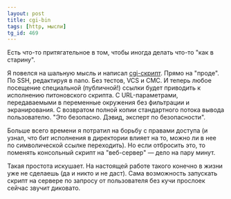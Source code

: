 ```yaml
---
layout: post
title: cgi-bin
tags: [http, мысли]
tg_id: 469
---
```

Есть что-то притягательное в том, чтобы иногда делать что-то "как в старину". 

Я повелся на шальную мысль и написал [cgi-скрипт](https://en.wikipedia.org/wiki/Common_Gateway_Interface). Прямо на "проде". По SSH, редактируя в nano. Без тестов, VCS и СМС. И теперь любое посещение специальной (публичной!) ссылки будет приводить к исполнению питоновского скрипта. С URL-параметрами, передаваемыми в переменные окружения без фильтрации и экранирования. С возвратом полной копии стандартного потока вывода пользователю. "Это безопасно. Дэвид, эксперт по безопасности".

Больше всего времени я потратил на борьбу с правами доступа (и узнал, что бит исполнения в директории влияет на то, можно ли в нее по символической ссылке переходить). Но если отбросить это, то поменять консольный скрипт на "веб-сервер" — дело на пару минут.

Такая простота искушает. На настоящей работе такого конечно в жизни уже не сделаешь (да и никто и не даст). Сама возможность запускать скрипт на сервере по запросу от пользователя без кучи прослоек сейчас звучит диковато. 


